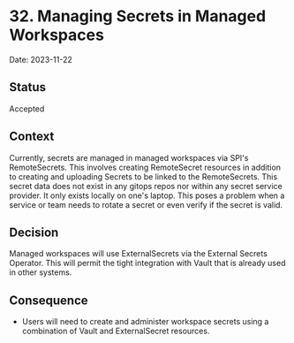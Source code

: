 # 32. Managing Secrets in Managed Workspaces
Date: 2023-11-22

## Status
Accepted

## Context
Currently, secrets are managed in managed workspaces via SPI's RemoteSecrets. This involves creating RemoteSecret resources in addition to creating and uploading Secrets to be linked to the RemoteSecrets. This secret data does not exist in any gitops repos nor within any secret service provider. It only exists locally on one's laptop. This poses a problem when a service or team needs to rotate a secret or even verify if the secret is valid.

## Decision
Managed workspaces will use ExternalSecrets via the External Secrets Operator. This will permit the tight integration with Vault that is already used in other systems.

## Consequence
- Users will need to create and administer workspace secrets using a combination of Vault and ExternalSecret resources.
